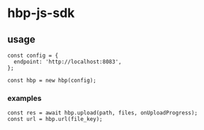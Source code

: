 # hbp-js-sdk


## usage

```
const config = {
  endpoint: 'http://localhost:8083',
};

const hbp = new hbp(config);
```

### examples

```
const res = await hbp.upload(path, files, onUploadProgress);
const url = hbp.url(file_key);
```
